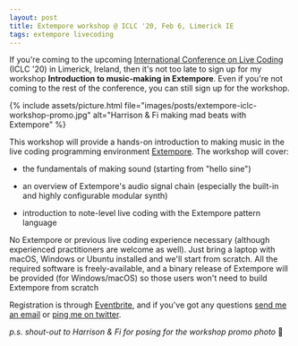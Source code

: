 ```yaml
---
layout: post
title: Extempore workshop @ ICLC '20, Feb 6, Limerick IE
tags: extempore livecoding
---
```


If you're coming to the upcoming [International Conference on Live
Coding](http://iclc.livecodenetwork.org/2020/index.html) (ICLC '20) in Limerick,
Ireland, then it's not too late to sign up for my workshop **Introduction to
music-making in Extempore**. Even if you're not coming to the rest of the
conference, you can still sign up for the workshop.

{% include assets/picture.html file="images/posts/extempore-iclc-workshop-promo.jpg" alt="Harrison & Fi making mad beats with Extempore" %}

This workshop will provide a hands-on introduction to making music in the live
coding programming environment [Extempore](https://github.com/digego/extempore).
The workshop will cover:

- the fundamentals of making sound (starting from "hello sine")

- an overview of Extempore's audio signal chain (especially the built-in and
  highly configurable modular synth)

- introduction to note-level live coding with the Extempore pattern language

No Extempore or previous live coding experience necessary (although experienced
practitioners are welcome as well). Just bring a laptop with macOS, Windows or
Ubuntu installed and we'll start from scratch. All the required software is
freely-available, and a binary release of Extempore will be provided (for
Windows/macOS) so those users won't need to build Extempore from scratch

Registration is through
[Eventbrite](https://www.eventbrite.ie/e/introduction-to-music-making-in-extempore-tickets-89794851819),
and if you've got any questions [send me an email](mailto:ben.swift@anu.edu.au)
or [ping me on twitter](https://twitter.com/benswift).

_p.s. shout-out to Harrison & Fi for posing for the workshop promo photo_ 📸
